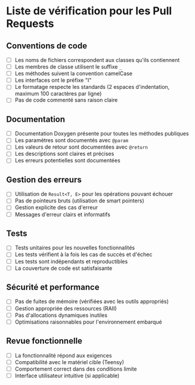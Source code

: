 # Liste de vérification pour les Pull Requests

## Conventions de code
- [ ] Les noms de fichiers correspondent aux classes qu'ils contiennent
- [ ] Les membres de classe utilisent le suffixe `_`
- [ ] Les méthodes suivent la convention camelCase
- [ ] Les interfaces ont le préfixe "I"
- [ ] Le formatage respecte les standards (2 espaces d'indentation, maximum 100 caractères par ligne)
- [ ] Pas de code commenté sans raison claire

## Documentation
- [ ] Documentation Doxygen présente pour toutes les méthodes publiques
- [ ] Les paramètres sont documentés avec `@param`
- [ ] Les valeurs de retour sont documentées avec `@return`
- [ ] Les descriptions sont claires et précises
- [ ] Les erreurs potentielles sont documentées

## Gestion des erreurs
- [ ] Utilisation de `Result<T, E>` pour les opérations pouvant échouer
- [ ] Pas de pointeurs bruts (utilisation de smart pointers)
- [ ] Gestion explicite des cas d'erreur
- [ ] Messages d'erreur clairs et informatifs

## Tests
- [ ] Tests unitaires pour les nouvelles fonctionnalités
- [ ] Les tests vérifient à la fois les cas de succès et d'échec
- [ ] Les tests sont indépendants et reproductibles
- [ ] La couverture de code est satisfaisante

## Sécurité et performance
- [ ] Pas de fuites de mémoire (vérifiées avec les outils appropriés)
- [ ] Gestion appropriée des ressources (RAII)
- [ ] Pas d'allocations dynamiques inutiles
- [ ] Optimisations raisonnables pour l'environnement embarqué

## Revue fonctionnelle
- [ ] La fonctionnalité répond aux exigences
- [ ] Compatibilité avec le matériel cible (Teensy)
- [ ] Comportement correct dans des conditions limite
- [ ] Interface utilisateur intuitive (si applicable)
